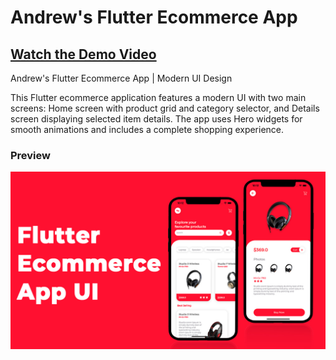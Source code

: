 # Andrew's Flutter Ecommerce App

## [Watch the Demo Video](./ecommerce_app.mp4)

Andrew's Flutter Ecommerce App | Modern UI Design

This Flutter ecommerce application features a modern UI with two main screens: Home screen with product grid and category selector, and Details screen displaying selected item details. The app uses Hero widgets for smooth animations and includes a complete shopping experience.

### Preview

![App UI](/preview.jpg)
